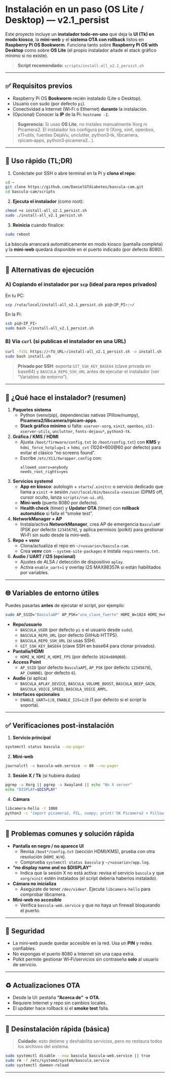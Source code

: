 # Instalación en un paso (OS Lite / Desktop) — v2.1_persist

Este proyecto incluye un **instalador todo‑en‑uno** que deja la **UI (Tk) en modo kiosco**, la **mini‑web** y el **sistema OTA con rollback** listos en **Raspberry Pi OS Bookworm**. Funciona tanto sobre **Raspberry Pi OS with Desktop** como sobre **OS Lite** (el propio instalador añade el stack gráfico mínimo si no existe).

> **Script recomendado:** `scripts/install-all_v2.1_persist.sh`

---

## ✅ Requisitos previos

- Raspberry Pi OS **Bookworm** recién instalado (Lite o Desktop).  
- Usuario con sudo (por defecto `pi`).  
- Conectividad a Internet (Wi‑Fi o Ethernet) **durante** la instalación.  
- (Opcional) Conocer la **IP** de la Pi: `hostname -I`.

> **Sugerencia:** Si usas **OS Lite**, no instales manualmente Xorg ni Picamera2. El instalador los configura por ti (Xorg, xinit, openbox, x11‑utils, fuentes DejaVu, unclutter, python3‑tk, libcamera, rpicam‑apps, python3‑picamera2…).

---

## 🚀 Uso rápido (TL;DR)

1) Conéctate por SSH o abre terminal en la Pi y **clona el repo**:
```bash
cd ~
git clone https://github.com/DanielGTdiabetes/bascula-cam.git
cd bascula-cam/scripts
```

2) **Ejecuta el instalador** (como root):
```bash
chmod +x install-all_v2.1_persist.sh
sudo ./install-all_v2.1_persist.sh
```

3) **Reinicia** cuando finalice:
```bash
sudo reboot
```

La báscula arrancará automáticamente en modo kiosco (pantalla completa) y la **mini‑web** quedará disponible en el puerto indicado (por defecto 8080).

---

## 🧭 Alternativas de ejecución

### A) Copiando el instalador por `scp` (ideal para repos privados)
En tu PC:
```bash
scp /ruta/local/install-all_v2.1_persist.sh pi@<IP_PI>:~/
```

En la Pi:
```bash
ssh pi@<IP_PI>
sudo bash ~/install-all_v2.1_persist.sh
```

### B) Vía `curl` (si publicas el instalador en una URL)
```bash
curl -fsSL https://<TU_URL>/install-all_v2.1_persist.sh -o install.sh
sudo bash install.sh
```

> **Privado por SSH**: exporta `GIT_SSH_KEY_BASE64` (clave privada en base64) y `BASCULA_REPO_SSH_URL` antes de ejecutar el instalador (ver “Variables de entorno”).

---

## 🔧 ¿Qué hace el instalador? (resumen)

1. **Paquetes sistema**  
   - Python (venv/pip), dependencias nativas (Pillow/numpy), **Picamera2/libcamera/rpicam‑apps**.  
   - **Stack gráfico mínimo** si falta: `xserver-xorg`, `xinit`, `openbox`, `x11-xserver-utils`, `unclutter`, `fonts-dejavu*`, `python3-tk`.
2. **Gráfica / KMS / HDMI**  
   - Ajusta `/boot/firmware/config.txt` (o `/boot/config.txt`) con **KMS** y `hdmi_force_hotplug=1` + `hdmi_cvt` (1024×600@60 por defecto) para evitar el clásico “no screens found”.  
   - Escribe `/etc/X11/Xwrapper.config` con:  
     ```
     allowed_users=anybody
     needs_root_rights=yes
     ```
3. **Servicios systemd**  
   - **App en kiosco**: autologin + `startx`/`.xinitrc` o servicio dedicado que llama a `xinit` → sesión `/usr/local/bin/bascula-xsession` (DPMS off, cursor oculto, lanza `scripts/run-ui.sh`).  
   - **Mini‑web** (puerto 8080 por defecto).  
   - **Health check** (timer) y **Updater OTA** (timer) con **rollback automático** si falla el “smoke test”.
4. **NetworkManager + AP**  
   - Instala/activa **NetworkManager**, crea AP de emergencia `BasculaAP` (PSK por defecto `12345678`), y aplica permisos (polkit) para gestionar Wi‑Fi sin sudo desde la mini‑web.  
5. **Repo + venv**  
   - Clona/actualiza el repo en `~/<usuario>/bascula-cam`.  
   - Crea **venv** con `--system-site-packages` e instala `requirements.txt`.
6. **Audio / UART / I2S (opcional)**  
   - Ajustes de ALSA / detección de dispositivo `aplay`.  
   - Activa `enable_uart=1` y overlay I2S MAX98357A si están habilitados por variables.

---

## 🌐 Variables de entorno útiles

Puedes pasarlas **antes** de ejecutar el script, por ejemplo:
```bash
sudo AP_SSID="BasculaAP" AP_PSK="una_clave_fuerte" HDMI_W=1024 HDMI_H=600 HDMI_FPS=60      BASCULA_REPO_URL="https://github.com/DanielGTdiabetes/bascula-cam.git"      ./install-all_v2.1_persist.sh
```

- **Repo/usuario**
  - `BASCULA_USER` (por defecto `pi` o el usuario desde `sudo`).
  - `BASCULA_REPO_URL` (por defecto GitHub HTTPS).  
  - `BASCULA_REPO_SSH_URL` (si usas SSH).  
  - `GIT_SSH_KEY_BASE64` (clave SSH en base64 para clonar privados).
- **Pantalla/HDMI**
  - `HDMI_W`, `HDMI_H`, `HDMI_FPS` (por defecto `1024x600@60`).
- **Access Point**
  - `AP_SSID` (por defecto `BasculaAP`), `AP_PSK` (por defecto `12345678`), `AP_CHANNEL` (por defecto `6`).
- **Audio** (si aplica)
  - `BASCULA_APLAY_DEVICE`, `BASCULA_VOLUME_BOOST`, `BASCULA_BEEP_GAIN`, `BASCULA_VOICE_SPEED`, `BASCULA_VOICE_AMPL`.
- **Interfaces opcionales**
  - `ENABLE_UART=1|0`, `ENABLE_I2S=1|0` (1 por defecto si el script lo soporta).

---

## ✅ Verificaciones post‑instalación

1) **Servicio principal**  
```bash
systemctl status bascula --no-pager
```

2) **Mini‑web**  
```bash
journalctl -u bascula-web.service -n 80 --no-pager
```

3) **Sesión X / Tk** (si hubiera dudas)  
```bash
pgrep -a Xorg || pgrep -a Xwayland || echo "No X server"
echo "DISPLAY=$DISPLAY"
```

4) **Cámara**  
```bash
libcamera-hello -t 1000
python3 -c "import picamera2, PIL, numpy; print('OK Picamera2 + Pillow + numpy')"
```

---

## 🧪 Problemas comunes y solución rápida

- **Pantalla en negro / no aparece UI**  
  - Revisa `/boot*/config.txt` (sección HDMI/KMS), prueba con otra resolución (`HDMI_W/H`).  
  - Comprueba `systemctl status bascula` y `~/<usuario>/app.log`.
- **“no display name and no $DISPLAY”**  
  - Indica que la sesión X no está activa: revisa el servicio `bascula` y que `xorg/xinit` estén instalados (el script debería haberlos instalado).
- **Cámara no inicializa**  
  - Asegúrate de tener `/dev/video*`. Ejecuta `libcamera-hello` para comprobar libcamera.
- **Mini‑web no accesible**  
  - Verifica `bascula-web.service` y que no haya un firewall bloqueando el puerto.

---

## 🔐 Seguridad

- La mini‑web puede quedar accesible en la red. Usa un **PIN** y redes confiables.  
- No expongas el puerto 8080 a Internet sin una capa extra.  
- Polkit permite gestionar Wi‑Fi/servicios sin contraseña **solo** al usuario de servicio.

---

## ♻️ Actualizaciones OTA

- Desde la UI: pestaña **“Acerca de” → OTA**.  
- Requiere Internet y repo sin cambios locales.  
- El updater hace rollback si el **smoke test** falla.

---

## 🧹 Desinstalación rápida (básica)

> **Cuidado:** esto detiene y deshabilita servicios, pero no restaura todos los archivos del sistema.

```bash
sudo systemctl disable --now bascula bascula-web.service || true
sudo rm -f /etc/systemd/system/bascula.service
sudo systemctl daemon-reload
```

---


